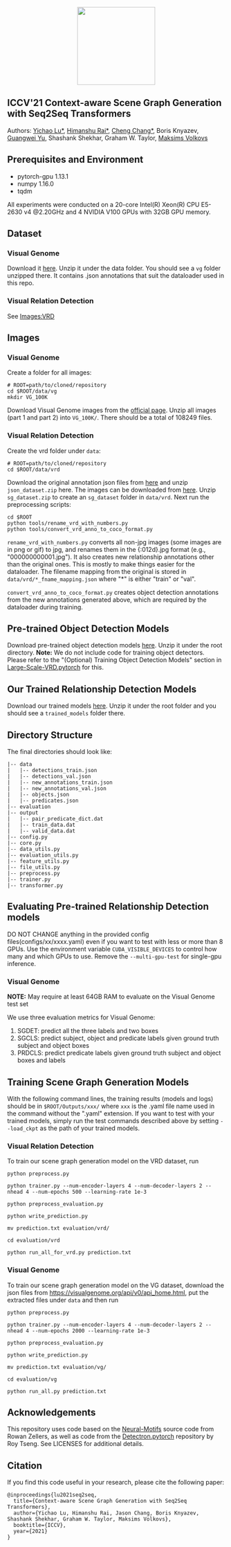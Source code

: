 <p align="center">
<a href="https://layer6.ai/"><img src="https://github.com/layer6ai-labs/DropoutNet/blob/master/logs/logobox.jpg" width="180"></a>
</p>

## ICCV'21 Context-aware Scene Graph Generation with Seq2Seq Transformers

Authors: [Yichao Lu*](https://www.linkedin.com/in/yichaolu/), [Himanshu Rai*](https://www.linkedin.com/in/himanshu-rai-521b1318/), [Cheng Chang*](https://scholar.google.com/citations?user=X7oyRLIAAAAJ&hl=en), Boris Knyazev, [Guangwei Yu](http://www.cs.toronto.edu/~guangweiyu), Shashank Shekhar, Graham W. Taylor,  [Maksims Volkovs](http://www.cs.toronto.edu/~mvolkovs)  


## Prerequisites and Environment

* pytorch-gpu 1.13.1
* numpy 1.16.0
* tqdm


All experiments were conducted on a 20-core Intel(R) Xeon(R) CPU E5-2630 v4 @2.20GHz and 4 NVIDIA V100 GPUs with 32GB GPU memory.


## Dataset

### Visual Genome
Download it [here](https://drive.google.com/open?id=1VDuba95vIPVhg5DiriPtwuVA6mleYGad). Unzip it under the data folder. You should see a `vg` folder unzipped there. It contains .json annotations that suit the dataloader used in this repo.

### Visual Relation Detection

See [Images:VRD](#visual-relation-detection-1)
## Images

### Visual Genome
Create a folder for all images:
```
# ROOT=path/to/cloned/repository
cd $ROOT/data/vg
mkdir VG_100K
```
Download Visual Genome images from the [official page](https://visualgenome.org/api/v0/api_home.html). Unzip all images (part 1 and part 2) into `VG_100K/`. There should be a total of 108249 files.

### Visual Relation Detection
Create the vrd folder under `data`:
```
# ROOT=path/to/cloned/repository
cd $ROOT/data/vrd
```
Download the original annotation json files from [here](https://cs.stanford.edu/people/ranjaykrishna/vrd/) and unzip `json_dataset.zip` here. The images can be downloaded from [here](http://imagenet.stanford.edu/internal/jcjohns/scene_graphs/sg_dataset.zip). Unzip `sg_dataset.zip` to create an `sg_dataset` folder in `data/vrd`. Next run the preprocessing scripts:

```
cd $ROOT
python tools/rename_vrd_with_numbers.py
python tools/convert_vrd_anno_to_coco_format.py
```
`rename_vrd_with_numbers.py` converts all non-jpg images (some images are in png or gif) to jpg, and renames them in the {:012d}.jpg format (e.g., "000000000001.jpg"). It also creates new relationship annotations other than the original ones. This is mostly to make things easier for the dataloader. The filename mapping from the original is stored in `data/vrd/*_fname_mapping.json` where "*" is either "train" or "val".

`convert_vrd_anno_to_coco_format.py` creates object detection annotations from the new annotations generated above, which are required by the dataloader during training.

## Pre-trained Object Detection Models
Download pre-trained object detection models [here](https://drive.google.com/open?id=1NrqOLbMa_RwHbG3KIXJFWLnlND2kiIpj). Unzip it under the root directory. **Note:** We do not include code for training object detectors. Please refer to the "(Optional) Training Object Detection Models" section in [Large-Scale-VRD.pytorch](https://github.com/jz462/Large-Scale-VRD.pytorch) for this.

## Our Trained Relationship Detection Models
Download our trained models [here](https://drive.google.com/open?id=15w0q3Nuye2ieu_aUNdTS_FNvoVzM4RMF). Unzip it under the root folder and you should see a `trained_models` folder there.

## Directory Structure
The final directories should look like:
```
|-- data
|   |-- detections_train.json
|   |-- detections_val.json
|   |-- new_annotations_train.json
|   |-- new_annotations_val.json
|   |-- objects.json
|   |-- predicates.json
|-- evaluation
|-- output
|   |-- pair_predicate_dict.dat
|   |-- train_data.dat
|   |-- valid_data.dat
|-- config.py
|-- core.py
|-- data_utils.py
|-- evaluation_utils.py
|-- feature_utils.py
|-- file_utils.py
|-- preprocess.py
|-- trainer.py
|-- transformer.py
```

## Evaluating Pre-trained Relationship Detection models

DO NOT CHANGE anything in the provided config files(configs/xx/xxxx.yaml) even if you want to test with less or more than 8 GPUs. Use the environment variable `CUDA_VISIBLE_DEVICES` to control how many and which GPUs to use. Remove the
`--multi-gpu-test` for single-gpu inference.


### Visual Genome
**NOTE:** May require at least 64GB RAM to evaluate on the Visual Genome test set

We use three evaluation metrics for Visual Genome:
1. SGDET: predict all the three labels and two boxes
1. SGCLS: predict subject, object and predicate labels given ground truth subject and object boxes
1. PRDCLS: predict predicate labels given ground truth subject and object boxes and labels

## Training Scene Graph Generation Models

With the following command lines, the training results (models and logs) should be in `$ROOT/Outputs/xxx/` where `xxx` is the .yaml file name used in the command without the ".yaml" extension. If you want to test with your trained models, simply run the test commands described above by setting `--load_ckpt` as the path of your trained models.

### Visual Relation Detection
To train our scene graph generation model on the VRD dataset, run
```
python preprocess.py

python trainer.py --num-encoder-layers 4 --num-decoder-layers 2 --nhead 4 --num-epochs 500 --learning-rate 1e-3

python preprocess_evaluation.py

python write_prediction.py

mv prediction.txt evaluation/vrd/

cd evaluation/vrd

python run_all_for_vrd.py prediction.txt
```

### Visual Genome
To train our scene graph generation model on the VG dataset, download the json files from https://visualgenome.org/api/v0/api_home.html, put the extracted files under `data` and then run
```
python preprocess.py

python trainer.py --num-encoder-layers 4 --num-decoder-layers 2 --nhead 4 --num-epochs 2000 --learning-rate 1e-3

python preprocess_evaluation.py

python write_prediction.py

mv prediction.txt evaluation/vg/

cd evaluation/vg

python run_all.py prediction.txt
```

## Acknowledgements
This repository uses code based on the [Neural-Motifs](https://github.com/rowanz/neural-motifs) source code from Rowan Zellers, as well as
code from the [Detectron.pytorch](https://github.com/roytseng-tw/Detectron.pytorch) repository by Roy Tseng. See LICENSES for additional details.


## Citation

If you find this code useful in your research, please cite the following paper:

    @inproceedings{lu2021seq2seq,
      title={Context-aware Scene Graph Generation with Seq2Seq Transformers},
      author={Yichao Lu, Himanshu Rai, Jason Chang, Boris Knyazev, Shashank Shekhar, Graham W. Taylor, Maksims Volkovs},
      booktitle={ICCV},
      year={2021}
    }

 
